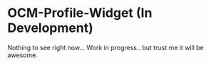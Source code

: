 # OCM-Profile-Widget (In Development)

Nothing to see right now... Work in progress.. but trust me it will be awesome.